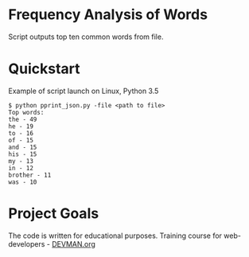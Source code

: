 # Frequency Analysis of Words

Script outputs top ten common words from file.

# Quickstart

Example of script launch on Linux, Python 3.5

```
$ python pprint_json.py -file <path to file>
Top words:
the - 49
he - 19
to - 16
of - 15
and - 15
his - 15
my - 13
in - 12
brother - 11
was - 10
```

# Project Goals

The code is written for educational purposes. Training course for web-developers - [DEVMAN.org](https://devman.org)

